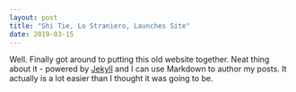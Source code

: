 ```yaml
---
layout: post
title: "Shi Tie, Lo Straniero, Launches Site"
date: 2019-03-15
---
```


Well. Finally got around to putting this old website together. Neat thing about it - powered by [Jekyll](http://jekyllrb.com) and I can use Markdown to author my posts. It actually is a lot easier than I thought it was going to be.
